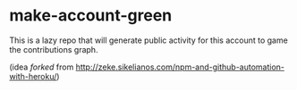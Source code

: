 # make-account-green

This is a lazy repo that will generate public activity for this account to game the contributions graph.


(idea _forked_ from http://zeke.sikelianos.com/npm-and-github-automation-with-heroku/)
